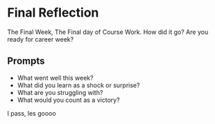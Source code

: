 # Final Reflection

The Final Week, The Final day of Course Work. How did it go? Are you ready for career week?

## Prompts

- What went well this week?
- What did you learn as a shock or surprise?
- What are you struggling with?
- What would you count as a victory?

I pass, les goooo
